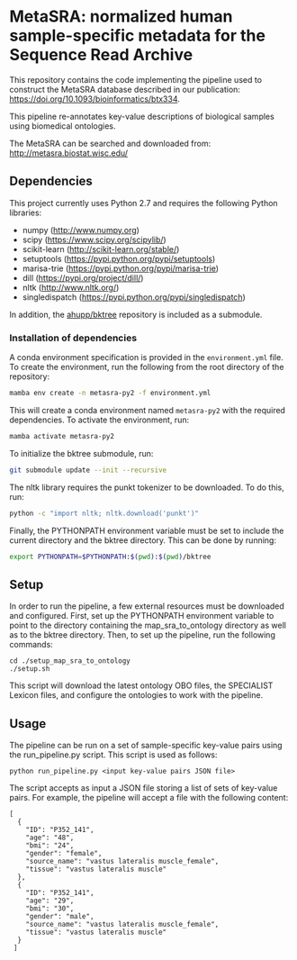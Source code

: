 # MetaSRA: normalized human sample-specific metadata for the Sequence Read Archive

This repository contains the code implementing the pipeline used to construct the MetaSRA database described in our publication: https://doi.org/10.1093/bioinformatics/btx334.

This pipeline re-annotates key-value descriptions of biological samples using biomedical ontologies.

The MetaSRA can be searched and downloaded from: http://metasra.biostat.wisc.edu/

## Dependencies

This project currently uses Python 2.7 and requires the following Python libraries:
- numpy (http://www.numpy.org)
- scipy (https://www.scipy.org/scipylib/)
- scikit-learn (http://scikit-learn.org/stable/)
- setuptools (https://pypi.python.org/pypi/setuptools)
- marisa-trie (https://pypi.python.org/pypi/marisa-trie)
- dill (https://pypi.org/project/dill/)
- nltk (http://www.nltk.org/)
- singledispatch (https://pypi.python.org/pypi/singledispatch)

In addition, the [ahupp/bktree](https://github.com/ahupp/bktree) repository is included as a submodule.

### Installation of dependencies

A conda environment specification is provided in the `environment.yml` file. To create the environment, run the following from the root directory of the repository:

```bash
mamba env create -n metasra-py2 -f environment.yml
```
This will create a conda environment named `metasra-py2` with the required dependencies.  To activate the environment, run:

```bash
mamba activate metasra-py2
```

To initialize the bktree submodule, run:
```bash
git submodule update --init --recursive
```

The nltk library requires the punkt tokenizer to be downloaded.  To do this, run:

```bash
python -c "import nltk; nltk.download('punkt')"
```

Finally, the PYTHONPATH environment variable must be set to include the current directory and the bktree directory.  This can be done by running:

```bash
export PYTHONPATH=$PYTHONPATH:$(pwd):$(pwd)/bktree
```

## Setup

In order to run the pipeline, a few external resources must be downloaded and configured.  First, set up the PYTHONPATH environment variable to point to the directory containing the map_sra_to_ontology directory as well as to the bktree directory.  Then, to set up the pipeline, run the following commands:
  
    cd ./setup_map_sra_to_ontology
    ./setup.sh

This script will download the latest ontology OBO files, the SPECIALIST Lexicon files, and configure the ontologies to work with the pipeline.

## Usage

The pipeline can be run on a set of sample-specific key-value pairs
using the run_pipeline.py script. This script is used as follows:

    python run_pipeline.py <input key-value pairs JSON file>

The script accepts as input a JSON file storing a list of sets of key-value pairs.
For example, the pipeline will accept a file with the following content:

    [
      {   
        "ID": "P352_141",
        "age": "48",
        "bmi": "24",
        "gender": "female",
        "source_name": "vastus lateralis muscle_female",
        "tissue": "vastus lateralis muscle"
      },
      {   
        "ID": "P352_141",
        "age": "29",
        "bmi": "30",
        "gender": "male",
        "source_name": "vastus lateralis muscle_female",
        "tissue": "vastus lateralis muscle"
      }
     ]
